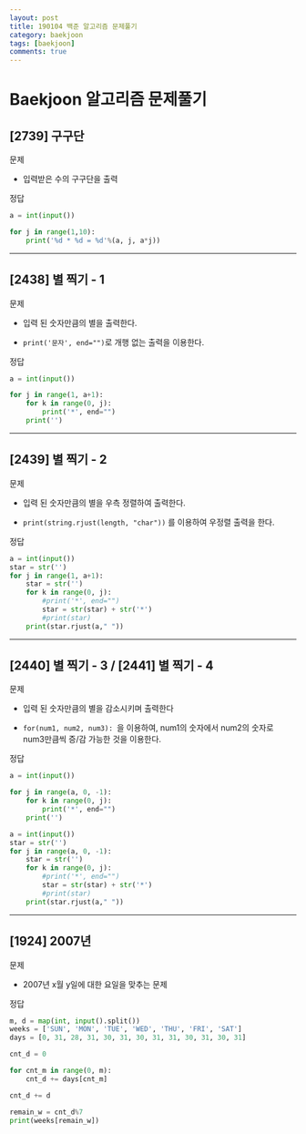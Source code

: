 ```yaml
---
layout: post
title: 190104 백준 알고리즘 문제풀기
category: baekjoon
tags: [baekjoon]
comments: true
---
```


# Baekjoon 알고리즘 문제풀기

## [2739] 구구단

문제
- 입력받은 수의 구구단을 출력

정답
```python
a = int(input())

for j in range(1,10):
    print('%d * %d = %d'%(a, j, a*j))
```

---

## [2438] 별 찍기 - 1 

문제
- 입력 된 숫자만큼의 별을 출력한다.

- `print('문자', end="")`로 개행 없는 출력을 이용한다.

정답
```python
a = int(input())

for j in range(1, a+1):
    for k in range(0, j):
        print('*', end="")
    print('')
```

---

## [2439] 별 찍기 - 2

문제
- 입력 된 숫자만큼의 별을 우측 정렬하여 출력한다.

- `print(string.rjust(length, "char"))` 를 이용하여 우정렬 출력을 한다.


정답
```python
a = int(input())
star = str('')
for j in range(1, a+1):
    star = str('')
    for k in range(0, j):
        #print('*', end="")
        star = str(star) + str('*')
        #print(star)
    print(star.rjust(a," "))
```

---

## [2440] 별 찍기 - 3 / [2441] 별 찍기 - 4

문제
- 입력 된 숫자만큼의 별을 감소시키며 출력한다

- `for(num1, num2, num3): `을 이용하여, num1의 숫자에서 num2의 숫자로 num3만큼씩 증/감 가능한 것을 이용한다.

정답
```python
a = int(input())

for j in range(a, 0, -1):
    for k in range(0, j):
        print('*', end="")
    print('')
```
```python
a = int(input())
star = str('')
for j in range(a, 0, -1):
    star = str('')
    for k in range(0, j):
        #print('*', end="")
        star = str(star) + str('*')
        #print(star)
    print(star.rjust(a," "))
```

---

## [1924] 2007년

문제
- 2007년 x월 y일에 대한 요일을 맞추는 문제

정답
```python
m, d = map(int, input().split())
weeks = ['SUN', 'MON', 'TUE', 'WED', 'THU', 'FRI', 'SAT']
days = [0, 31, 28, 31, 30, 31, 30, 31, 31, 30, 31, 30, 31]

cnt_d = 0

for cnt_m in range(0, m):
    cnt_d += days[cnt_m]

cnt_d += d

remain_w = cnt_d%7
print(weeks[remain_w])
```

















